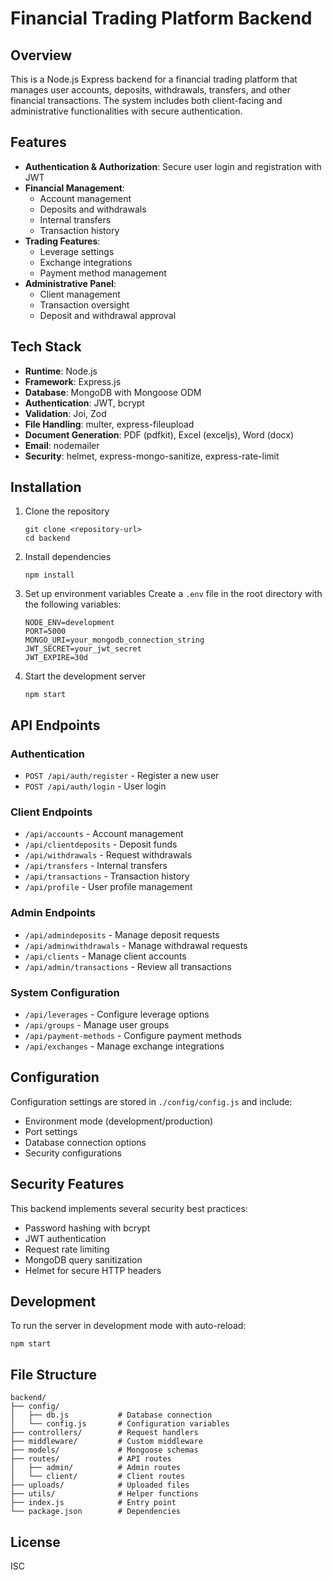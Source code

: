 # Financial Trading Platform Backend

## Overview

This is a Node.js Express backend for a financial trading platform that manages user accounts, deposits, withdrawals, transfers, and other financial transactions. The system includes both client-facing and administrative functionalities with secure authentication.

## Features

- **Authentication & Authorization**: Secure user login and registration with JWT
- **Financial Management**:
  - Account management
  - Deposits and withdrawals
  - Internal transfers
  - Transaction history
- **Trading Features**:
  - Leverage settings
  - Exchange integrations
  - Payment method management
- **Administrative Panel**:
  - Client management
  - Transaction oversight
  - Deposit and withdrawal approval

## Tech Stack

- **Runtime**: Node.js
- **Framework**: Express.js
- **Database**: MongoDB with Mongoose ODM
- **Authentication**: JWT, bcrypt
- **Validation**: Joi, Zod
- **File Handling**: multer, express-fileupload
- **Document Generation**: PDF (pdfkit), Excel (exceljs), Word (docx)
- **Email**: nodemailer
- **Security**: helmet, express-mongo-sanitize, express-rate-limit

## Installation

1. Clone the repository
   ```
   git clone <repository-url>
   cd backend
   ```

2. Install dependencies
   ```
   npm install
   ```

3. Set up environment variables
   Create a `.env` file in the root directory with the following variables:
   ```
   NODE_ENV=development
   PORT=5000
   MONGO_URI=your_mongodb_connection_string
   JWT_SECRET=your_jwt_secret
   JWT_EXPIRE=30d
   ```

4. Start the development server
   ```
   npm start
   ```

## API Endpoints

### Authentication
- `POST /api/auth/register` - Register a new user
- `POST /api/auth/login` - User login

### Client Endpoints
- `/api/accounts` - Account management
- `/api/clientdeposits` - Deposit funds
- `/api/withdrawals` - Request withdrawals
- `/api/transfers` - Internal transfers
- `/api/transactions` - Transaction history
- `/api/profile` - User profile management

### Admin Endpoints
- `/api/admindeposits` - Manage deposit requests
- `/api/adminwithdrawals` - Manage withdrawal requests
- `/api/clients` - Manage client accounts
- `/api/admin/transactions` - Review all transactions

### System Configuration
- `/api/leverages` - Configure leverage options
- `/api/groups` - Manage user groups
- `/api/payment-methods` - Configure payment methods
- `/api/exchanges` - Manage exchange integrations

## Configuration

Configuration settings are stored in `./config/config.js` and include:
- Environment mode (development/production)
- Port settings
- Database connection options
- Security configurations

## Security Features

This backend implements several security best practices:
- Password hashing with bcrypt
- JWT authentication
- Request rate limiting
- MongoDB query sanitization
- Helmet for secure HTTP headers

## Development

To run the server in development mode with auto-reload:
```
npm start
```

## File Structure

```
backend/
├── config/
│   ├── db.js           # Database connection
│   └── config.js       # Configuration variables
├── controllers/        # Request handlers
├── middleware/         # Custom middleware
├── models/             # Mongoose schemas
├── routes/             # API routes
│   ├── admin/          # Admin routes
│   └── client/         # Client routes
├── uploads/            # Uploaded files
├── utils/              # Helper functions
├── index.js            # Entry point
└── package.json        # Dependencies
```

## License

ISC